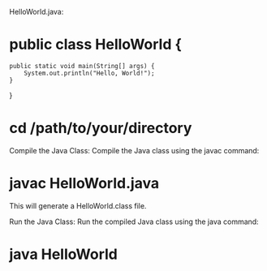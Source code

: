 HelloWorld.java:

# public class HelloWorld {
    public static void main(String[] args) {
        System.out.println("Hello, World!");
    }
}
# cd /path/to/your/directory
Compile the Java Class:
Compile the Java class using the javac command:


# javac HelloWorld.java
This will generate a HelloWorld.class file.

Run the Java Class:
Run the compiled Java class using the java command:


# java HelloWorld
